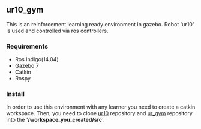 ## ur10_gym
This is an reinforcement learning ready environment in gazebo. Robot 'ur10' is used and controlled via ros controllers.
### Requirements

- Ros Indigo(14.04)
- Gazebo 7
- Catkin
- Rospy

### Install
In order to use this environment with any learner you need to create a catkin workspace. Then, you need to clone [ur10](https://github.com/ros-industrial/universal_robot.git) repository and [ur_gym](https://github.com/TolgaOk/ur_gym.git) repository into the '__/workspace_you_created/src__'.
